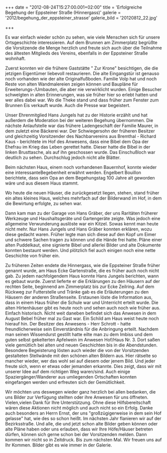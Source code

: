 +++
date = "2012-08-24T15:27:00.001+02:00"
title = 'Erfolgreiche Begehung der Eppsteiner Straße (Hinnergass)'
galerie = '2012/begehung_der_eppsteiner_strasse'
galerie_bild = '20120812_22.jpg'

+++

Es war einfach wieder schön zu sehen, wie viele Menschen sich für unsere Ortsgeschichte interessieren. Auf dem Brunnen am Zimmerplatz begrüßte die Vorsitzende die Menge herzlich und freute sich auch über die Teilnahme des ältesten Mitglieds des Vereins, ebenfalls in der Eppsteiner Straße wohnhaft.

Zuerst konnten wir die frühere Gaststätte " Zur Krone" besichtigen, die die jetzigen Eigentümer liebevoll restaurieren. Die alte Eingangstür ist genauso noch vorhanden wie der alte Originalfußboden. Familie Volp hat und noch Reste von alten Wandmalereien zeigen können und Baupläne für Erweiterungs-/Umbauten, die aber nie verwirklicht wurden. Einige Besucher schwelgten in alten Erinnerungen, was sie früher hier so erlebt hatten und wer alles dabei war. Wo die Theke stand und dass früher zum Fenster zum Brunnen Eis verkauft wurde. Auch die Presse war begeistert.

Unser Ehrenmitglied Hans Jungels hat zu der Historie erzählt und hat außerdem die Moderation bei der weiteren Begehung übernommen. Die nächste Anlaufstelle war das frühere Ladengeschäft der Familie Maurer, in dem zuletzt eine Bäckerei war. Der Schwiegersohn der früheren Besitzer und gleichzeitig Vorsitzender des Nachbarvereins aus Bremthal - Richard Kaus - berichtete im Hof des Anwesens, dass eine Bibel dem Opa der Ehefrau im Krieg das Leben gerettet hatte. Dieser hatte die Bibel in der linken Brusttasche, als auf ihn geschossen wurde. Das Einschußloch war deutlich zu sehen. Durchschlug jedoch nicht alle Blätter.

Beim nächsten Haus, einem noch vorhandenen Bauernhof, konnte wieder eine interessanteBegebenheit erwähnt werden. Engelbert Bouillon berichtete, dass sein Opa an dem Begehungstag 100 Jahre alt geworden wäre und aus diesem Haus stammt.

Wo heute die neuen Häuser, die zurückgesetzt liegen, stehen, stand früher ein altes kleines Haus, welches mehrfach auf der Bilderwand im Hof, in dem die Bewirtung erfolgte, zu sehen war.

Dann kam man zu der Garage von Hans Gräber, der uns Raritäten früherer Werkzeuge und Haushaltsgeräte und Gartengeräte zeigte. Was jedoch eine allgemeine Verwunderung auslöste war ein Kitzel. Sowas kennt man heute nicht mehr. Nur Hans Jungels und Hans Gräber konnten erklären, wozu diese gedacht waren. Früher legte man sich diese auf den Kopf um Eimer und schwere Sachen tragen zu können und die Hände frei hatte. Pläne einer alten Puddelkaut, eine signierte Bibel und allerlei Bilder und alte Dokumente konnten bestaunt werden. Und plötzlich fiel auch einigen noch eine nette Geschichte von früher ein.

Zu früheren Zeiten endete die Hinnergass, wie die Eppsteiner Straße früher genannt wurde, am Haus Ecke Gartenstraße, die es früher auch noch nicht gab. Zu jedem nachfolgendem Haus konnte Hans Jungels berichten, wann es gebaut wurde. Zuerst lieferte er die Erklärungen zu den Häusern auf der rechten Seite, beginnend am Zimmerplatz bis zur Ecke Zeilring. Auf dem Rückweg zur Futterstelle und Tränke gab es die Erläuterungen zu den Häusern der anderen Straßenseite. Erstaunen löste die Information aus, dass in einem Haus früher die Schule war und Unterricht erteilt wurde. Die alten Hirtenhäuser gibt es heute noch und sehen auch noch wie früher aus. Einfach historisch. Nicht weit daneben befindet sich das Anwesen in dem August Bebel früher mal zu Gast war. Ein Schild am Haus weist heute noch hierauf hin. Der Besitzer des Anwesens - Herr Schrott - hatte freundlicherweise sein Einverständnis für die Anbringung erteilt. Nachdem man seinen Wissendurst gestillt hatte eilte man zu dem Imbiss und dem guten selbst gekelterten Apfelwein im Anwesen Hof/Haus Nr. 3. Dort saßen viele gemütlich bei alten und neuen Geschichten bis in die Abendstunden. Besondere Begeisterung lösten auch wieder die von der Vorsitzenden gestalteten Stellwände mit den schönen alten Bildern aus. Hier rätselte so mancher wieder, wer das wohl sei auf diesem oder jenem Bild. Und jeder freute sich, wenn er etwas oder jemanden erkannte. Dies zeigt, dass wir mit unserer Idee auf dem richtigen Weg waren/sind. Auch einige Spaziergänger/Wanderer aus umliegenden Ortschaften konnten eingefangen werden und erfreuten sich der Gemütlichkeit.

Wir möchten uns deswegen wieder ganz herzlich bei allen bedanken, die uns Bilder zur Verfügung stellten oder ihre Anwesen für uns öffneten. Vielen,vielen Dank für Ihre Unterstützung. Ohne diese Hilfsbereitschaft wären diese Aktionen nicht möglich und auch nicht so ein Erfolg. Danke auch besonders an Herrn Ernst, der uns "großzügigerweise in dem sein Hof gelasse" hat, wie des so schon heißt. Im nächsten Jahr flanieren wir auf der Bezirksstraße. Und alle, die und jetzt schon alte Bilder geben können oder alte Pläne haben oder uns erlauben, dass wir Ihre Höfe/Häuser betreten dürfen, können sich gerne schon bei der Vorsitzenden melden. Dann kommen wir nicht so in Zeitdruck. Bis zum nächsten Mal. Wir freuen uns auf Ihr Kommen. Bilder gibt es wie immer in der Galerie.

      